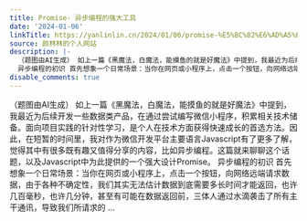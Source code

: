 ```yaml
---
title: Promise- 异步编程的强大工具
date: '2024-01-06'
linkTitle: https://yanlinlin.cn/2024/01/06/promise-%E5%BC%82%E6%AD%A5%E7%BC%96%E7%A8%8B%E7%9A%84%E5%BC%BA%E5%A4%A7%E5%B7%A5%E5%85%B7/
source: 颜林林的个人网站
description: |-
  （题图由AI生成） 如上一篇《黑魔法，白魔法，能摸鱼的就是好魔法》中提到，我最近为后续开发一些数据类产品，在通过尝试编写微信小程序，积累相关技术储备。面向项目实践的针对性学习，是个人在技术方面获得快速成长的首选方法。因此，在短暂的时间里，我对作为微信开发平台主要语言Javascript有了更多了解，觉得其中有很多既有趣又值得分享的内容，比如异步编程。这篇就来聊聊这个话题，以及Javascript中为此提供的一个强大设计Promise。
  异步编程的初识 首先想象一个日常场景：当你在网页或小程序上，点击一个按钮，向网络远端请求数据，由于各种不确定性，我们其实无法估计数据到底需要多长时间才能返回，也许几百毫秒，也许几分钟，甚至有可能在数据返回前，三体人通过水滴袭击了所有主干通讯，导致我们所请求的 ...
disable_comments: true
---
```

（题图由AI生成） 如上一篇《黑魔法，白魔法，能摸鱼的就是好魔法》中提到，我最近为后续开发一些数据类产品，在通过尝试编写微信小程序，积累相关技术储备。面向项目实践的针对性学习，是个人在技术方面获得快速成长的首选方法。因此，在短暂的时间里，我对作为微信开发平台主要语言Javascript有了更多了解，觉得其中有很多既有趣又值得分享的内容，比如异步编程。这篇就来聊聊这个话题，以及Javascript中为此提供的一个强大设计Promise。
异步编程的初识 首先想象一个日常场景：当你在网页或小程序上，点击一个按钮，向网络远端请求数据，由于各种不确定性，我们其实无法估计数据到底需要多长时间才能返回，也许几百毫秒，也许几分钟，甚至有可能在数据返回前，三体人通过水滴袭击了所有主干通讯，导致我们所请求的 ...